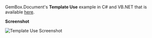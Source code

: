GemBox.Document's **Template Use** example in C# and VB.NET that is available [here](https://www.gemboxsoftware.com/document/examples/word-template-use/303).

**Screenshot**

![Template Use Screenshot](https://www.gemboxsoftware.com/Document/Examples/Content/CommonUses/TemplateUse/TemplateUse.png)